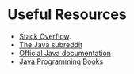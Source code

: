 # Useful Resources

* [Stack Overflow](http://stackoverflow.com/questions/tagged/java).
* [The Java subreddit](https://www.reddit.com/r/java)
* [Official Java documentation](https://docs.oracle.com/en/java/javase/11/docs/api/index.html)
* [Java Programming Books](https://github.com/EbookFoundation/free-programming-books/blob/main/books/free-programming-books-langs.md#java)
